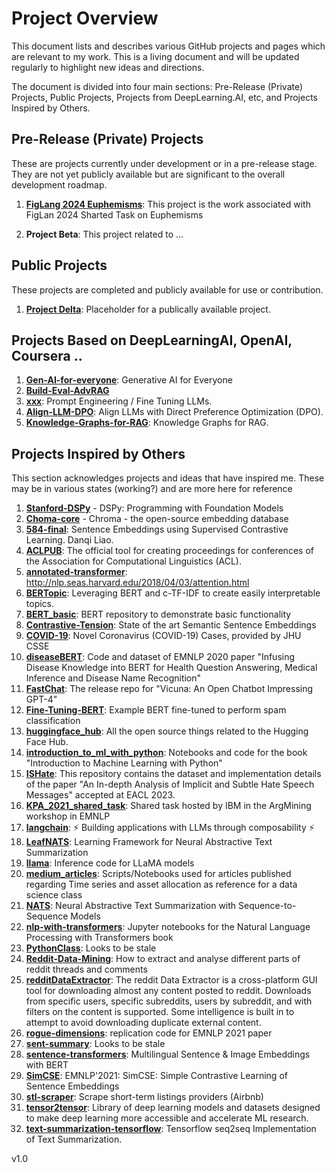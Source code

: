 # Project Overview

This document lists and describes various GitHub projects and pages which are relevant to my work. This is a living document and will be updated regularly to highlight new ideas and directions.

The document is divided into four main sections: Pre-Release (Private) Projects, Public Projects, Projects from DeepLearning.AI, etc, and Projects Inspired by Others.

## Pre-Release (Private) Projects

These are projects currently under development or in a pre-release stage. They are not yet publicly available but are significant to the overall development roadmap.

1. **[FigLang 2024 Euphemisms](https://github.com/BoilerToad/FigLang-2024-Euphemism)**: This project is the work associated with FigLan 2024 Sharted Task on Euphemisms

2. **Project Beta**: This project related to ...


## Public Projects

These projects are completed and publicly available for use or contribution.

1. **[Project Delta](https://github.com/BoilerToad/projectTBD)**: Placeholder for a publically available project.

## Projects Based on DeepLearningAI, OpenAI, Coursera ..

1. **[Gen-AI-for-everyone](https://github.com/BoilerToad/Gen-AI-for-everyone)**: Generative AI for Everyone
2. **[Build-Eval-AdvRAG](https://github.com/BoilerToad/Build-Eval-AdvRAG)**
3. **[xxx](https://github.com/BoilerToad/xxx)**: Prompt Engineering / Fine Tuning LLMs.
4. **[Align-LLM-DPO](https://github.com/BoilerToad/Align-LLM-DPO)**: Align LLMs with Direct Preference Optimization (DPO).
5. **[Knowledge-Graphs-for-RAG](https://github.com/BoilerToad/Knowledge-Graphs-for-RAG)**: Knowledge Graphs for RAG.

## Projects Inspired by Others

This section acknowledges projects and ideas that have inspired me. These may be in various states (working?) and are more here for reference

1.  **[Stanford-DSPy](https://github.com/BoilerToad/Stanford-DSPy)** - DSPy: Programming with Foundation Models
2.  **[Choma-core](https://github.com/BoilerToad/chroma-core)** - Chroma - the open-source embedding database
3.  **[584-final](https://github.com/BoilerToad/584-final)**: Sentence Embeddings using Supervised Contrastive Learning. Danqi Liao.
4.  **[ACLPUB](https://github.com/BoilerToad/ACLPUB)**: The official tool for creating proceedings for conferences of the Association for Computational Linguistics (ACL).
5.  **[annotated-transformer](https://github.com/BoilerToad/annotated-transformer)**: http://nlp.seas.harvard.edu/2018/04/03/attention.html
6.  **[BERTopic](https://github.com/BoilerToad/BERTopic)**: Leveraging BERT and c-TF-IDF to create easily interpretable topics. 
7.  **[BERT_basic](https://github.com/BoilerToad/BERT_basic)**: BERT repository to demonstrate basic functionality
8.  **[Contrastive-Tension](https://github.com/BoilerToad/Contrastive-Tension)**: State of the art Semantic Sentence Embeddings
9.  **[COVID-19](https://github.com/BoilerToad/COVID-19)**: Novel Coronavirus (COVID-19) Cases, provided by JHU CSSE
10.  **[diseaseBERT](https://github.com/BoilerToad/diseaseBERT)**: Code and dataset of EMNLP 2020 paper "Infusing Disease Knowledge into BERT for Health Question Answering, Medical Inference and Disease Name Recognition"
11.  **[FastChat](https://github.com/BoilerToad/FastChat)**: The release repo for "Vicuna: An Open Chatbot Impressing GPT-4"
12. **[Fine-Tuning-BERT](https://github.com/BoilerToad/Fine-Tuning-BERT)**: Example BERT fine-tuned to perform spam classification
13. **[huggingface_hub](https://github.com/BoilerToad/huggingface_hub)**: All the open source things related to the Hugging Face Hub.
14. **[introduction_to_ml_with_python](https://github.com/BoilerToad/introduction_to_ml_with_python)**: Notebooks and code for the book "Introduction to Machine Learning with Python"
15. **[ISHate](https://github.com/BoilerToad/ISHate)**: This repository contains the dataset and implementation details of the paper "An In-depth Analysis of Implicit and Subtle Hate Speech Messages" accepted at EACL 2023.
16. **[KPA_2021_shared_task](https://github.com/BoilerToad/KPA_2021_shared_task)**: Shared task hosted by IBM in the ArgMining workshop in EMNLP
17. **[langchain](https://github.com/BoilerToad/langchain)**: ⚡ Building applications with LLMs through composability ⚡
18. **[LeafNATS](https://github.com/BoilerToad/LeafNATS)**: Learning Framework for Neural Abstractive Text Summarization
19. **[llama](https://github.com/BoilerToad/llama)**: Inference code for LLaMA models
20. **[medium_articles](https://github.com/BoilerToad/medium_articles)**: Scripts/Notebooks used for articles published regarding Time series and asset allocation as reference for a data science class
21. **[NATS](https://github.com/BoilerToad/NATS)**: Neural Abstractive Text Summarization with Sequence-to-Sequence Models
22. **[nlp-with-transformers](https://github.com/BoilerToad/nlp-with-transformers)**: Jupyter notebooks for the Natural Language Processing with Transformers book
23. **[PythonClass](https://github.com/BoilerToad/PythonClass)**: Looks to be stale
24. **[Reddit-Data-Mining](https://github.com/BoilerToad/Reddit-Data-Mining)**: How to extract and analyse different parts of reddit threads and comments
25. **[redditDataExtractor](https://github.com/BoilerToad/redditDataExtractor)**: The reddit Data Extractor is a cross-platform GUI tool for downloading almost any content posted to reddit. Downloads from specific users, specific subreddits, users by subreddit, and with filters on the content is supported. Some intelligence is built in to attempt to avoid downloading duplicate external content.
26. **[rogue-dimensions](https://github.com/BoilerToad/rogue-dimensions)**: replication code for EMNLP 2021 paper
27. **[sent-summary](https://github.com/BoilerToad/sent-summary)**: Looks to be stale
28. **[sentence-transformers](https://github.com/BoilerToad/sentence-transformers)**: Multilingual Sentence & Image Embeddings with BERT
29. **[SimCSE](https://github.com/BoilerToad/SimCSE)**: EMNLP'2021: SimCSE: Simple Contrastive Learning of Sentence Embeddings
30. **[stl-scraper](https://github.com/BoilerToad/stl-scraper)**: Scrape short-term listings providers (Airbnb)
31. **[tensor2tensor](https://github.com/BoilerToad/tensor2tensor)**: Library of deep learning models and datasets designed to make deep learning more accessible and accelerate ML research.
32. **[text-summarization-tensorflow](https://github.com/BoilerToad/text-summarization-tensorflow)**: Tensorflow seq2seq Implementation of Text Summarization.

v1.0
